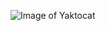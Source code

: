 ![Image of Yaktocat](https://user-images.githubusercontent.com/19848061/125957605-0dd29123-df5f-4ecf-a5ce-6d389e1f6a93.png)

